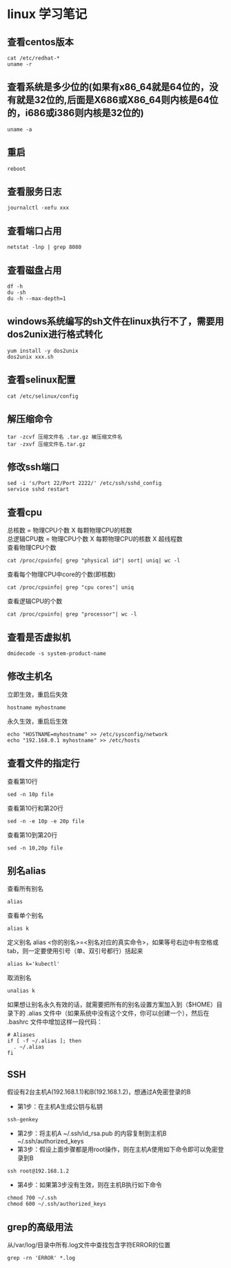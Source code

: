 # linux 学习笔记

## 查看centos版本
```shell
cat /etc/redhat-*
uname -r
```

## 查看系统是多少位的(如果有x86_64就是64位的，没有就是32位的,后面是X686或X86_64则内核是64位的，i686或i386则内核是32位的)
```shell
uname -a
```

## 重启
```shell
reboot
```

## 查看服务日志
```shell
journalctl -xefu xxx
```

## 查看端口占用
```shell
netstat -lnp | grep 8080
```

## 查看磁盘占用
```shell
df -h
du -sh
du -h --max-depth=1
```

## windows系统编写的sh文件在linux执行不了，需要用dos2unix进行格式转化
```shell
yum install -y dos2unix
dos2unix xxx.sh
```

## 查看selinux配置
```shell
cat /etc/selinux/config
```

## 解压缩命令
```shell
tar -zcvf 压缩文件名 .tar.gz 被压缩文件名
tar -zxvf 压缩文件名.tar.gz

```

## 修改ssh端口
```shell
sed -i 's/Port 22/Port 2222/' /etc/ssh/sshd_config
service sshd restart
```

## 查看cpu
总核数 = 物理CPU个数 X 每颗物理CPU的核数 <br>
总逻辑CPU数 = 物理CPU个数 X 每颗物理CPU的核数 X 超线程数 <br>
查看物理CPU个数
```shell
cat /proc/cpuinfo| grep "physical id"| sort| uniq| wc -l
```
查看每个物理CPU中core的个数(即核数)
```shell
cat /proc/cpuinfo| grep "cpu cores"| uniq
```
查看逻辑CPU的个数
```shell
cat /proc/cpuinfo| grep "processor"| wc -l
```

## 查看是否虚拟机
```shell
dmidecode -s system-product-name
```

## 修改主机名
立即生效，重启后失效
```shell
hostname myhostname
```
永久生效，重启后生效
```shell
echo "HOSTNAME=myhostname" >> /etc/sysconfig/network
echo "192.168.0.1 myhostname" >> /etc/hosts
```

## 查看文件的指定行
查看第10行
```shell
sed -n 10p file
```
查看第10行和第20行
```shell
sed -n -e 10p -e 20p file
```
查看第10到第20行
```shell
sed -n 10,20p file
```

## 别名alias
查看所有别名
```shell
alias
```
查看单个别名
```shell
alias k
```
定义别名 alias <你的别名>=<别名对应的真实命令>，如果等号右边中有空格或tab，则一定要使用引号（单、双引号都行）括起来
```shell
alias k='kubectl'
```
取消别名
```shell
unalias k
```
如果想让别名永久有效的话，就需要把所有的别名设置方案加入到（$HOME）目录下的 .alias 文件中（如果系统中没有这个文件，你可以创建一个），然后在 .bashrc 文件中增加这样一段代码：
```shell
# Aliases
if [ -f ~/.alias ]; then
  . ~/.alias
fi
```

## SSH
假设有2台主机A(192.168.1.1)和B(192.168.1.2)，想通过A免密登录的B
- 第1步：在主机A生成公钥与私钥
```shell
ssh-genkey
```
- 第2步：将主机A ~/.ssh/id_rsa.pub 的内容复制到主机B ~/.ssh/authorized_keys
- 第3步：假设上面步骤都是用root操作，则在主机A使用如下命令即可以免密登录到B
```shell
ssh root@192.168.1.2
```
- 第4步：如果第3步没有生效，则在主机B执行如下命令
```shell
chmod 700 ~/.ssh
chmod 600 ~/.ssh/authorized_keys
```

## grep的高级用法
从/var/log/目录中所有.log文件中查找包含字符ERROR的位置
```shell
grep -rn 'ERROR' *.log
```
